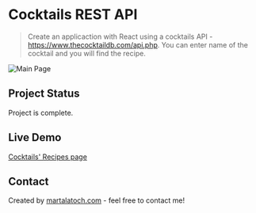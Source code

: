 # Cocktails REST API
> Create an applicaction with React using a cocktails API -  https://www.thecocktaildb.com/api.php.
> You can enter name of the cocktail and you will find the recipe.


![Main Page](https://res.cloudinary.com/martaaa19190/image/upload/v1653833386/moje_projekty/drinks-photo_ojf912.jpg)

## Project Status
Project is complete. 

## Live Demo
[Cocktails' Recipes page](https://drinks-api-rest.vercel.app/)

## Contact
Created by [martalatoch.com](https://www.martalatoch.com/) - feel free to contact me!
